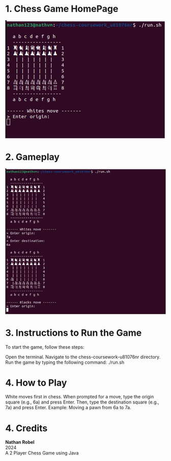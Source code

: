 # 1. Chess Game  HomePage

![HomePage](ChessGame.png)

# 2. Gameplay

![Gameplay](ChessMove.png)

# 3. Instructions to Run the Game

To start the game, follow these steps:

Open the terminal.
Navigate to the chess-coursework-u81076nr directory.
Run the game by typing the following command:
./run.sh

# 4. How to Play

White moves first in chess.
When prompted for a move, type the origin square (e.g., 6a) and press Enter.
Then, type the destination square (e.g., 7a) and press Enter.
Example: Moving a pawn from 6a to 7a.

# 4. Credits

**Nathan Robel**  
2024  
A 2 Player Chess Game using Java

